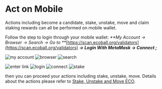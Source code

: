 # Act on Mobile

Actions including become a candidate, stake, unstake, move and claim staking rewards can all be performed on mobile wallet.

Follow the step to login through your mobile wallet: _**My Account → Browser → Search → Go to **_[https://scan.ecoball.org/validators](https://scan.ecoball.org/validators) _**→ Login With MetaMask → Connect ;**_

![my account](../.gitbook/assets/0.jpg) ![browser](../.gitbook/assets/-2.jpg) ![search](../.gitbook/assets/-1.jpg)

![enter link](../.gitbook/assets/0.55.jpg) ![login](../.gitbook/assets/1.jpg) ![connect](../.gitbook/assets/2.jpg) ![stake](../.gitbook/assets/3.jpg)

then you can proceed your actions including stake, unstake, move. Details about the actions please refer to [Stake, Unstake and Move ECO](stake-unstake-and-move-eco.md).
